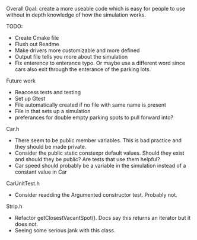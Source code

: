 Overall Goal: create a more useable code which is easy for people to use without in depth knowledge of how the simulation works.

TODO:
- Create Cmake file
- Flush out Readme
- Make drivers more customizable and more defined
- Output file tells you more about the simulation
- Fix enterence to enterance typo. Or maybe use a different word since cars also exit through the enterance of the parking lots.




Future work
- Reaccess tests and testing
- Set up Gtest
- File automatically created if no file with same name is present
- File in that sets up a simulation
- preferances for double empty parking spots to pull forward into?


Car.h
- There seem to be public member variables. This is bad practice and they should be made private.
- Consider the public static constexpr default values. Should they exist and should they be public? Are tests that use them helpful?
- Car speed should probably be a variable in the simulation instead of a constant value in Car

CarUnitTest.h
- Consider readding the Argumented constructor test. Probably not.

Strip.h
- Refactor getClosestVacantSpot(). Docs say this returns an iterator but it does not. 
- Seeing some serious jank with this class.